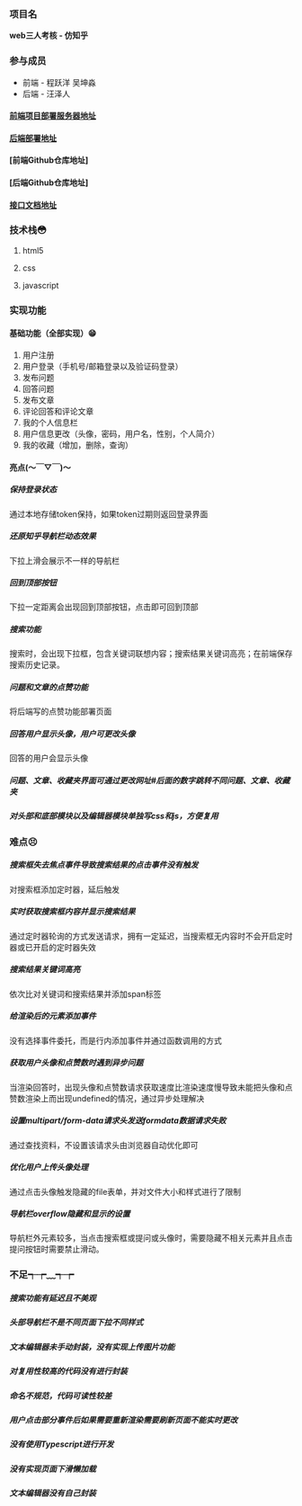 ### 项目名

**web三人考核 - 仿知乎**

### 参与成员

- 前端 - 程跃洋 吴坤淼
- 后端 - 汪泽人

#### [	前端项目部署服务器地址](http://zhihu.madeindz.work/)

#### 	[后端部署地址](http://43.136.232.175:3920)

#### 			[前端Github仓库地址]

#### 	[后端Github仓库地址]

#### 		[接口文档地址](https://console-docs.apipost.cn/preview/648a7969b340d643/bd974949c5b66514)


### 技术栈😳

1. html5

2. css

3. javascript


### 实现功能

#### 	基础功能（全部实现）😁

1. 用户注册
2. 用户登录（手机号/邮箱登录以及验证码登录）
3. 发布问题
4. 回答问题
5. 发布文章
6. 评论回答和评论文章
7. 我的个人信息栏
8. 用户信息更改（头像，密码，用户名，性别，个人简介）
9. 我的收藏（增加，删除，查询）

#### 亮点(～￣▽￣)～

##### 保持登录状态

通过本地存储token保持，如果token过期则返回登录界面

##### 还原知乎导航栏动态效果

下拉上滑会展示不一样的导航栏

##### 回到顶部按钮

下拉一定距离会出现回到顶部按钮，点击即可回到顶部

##### 搜索功能

搜索时，会出现下拉框，包含关键词联想内容；搜索结果关键词高亮；在前端保存搜索历史记录。

##### 问题和文章的点赞功能

将后端写的点赞功能部署页面

##### 回答用户显示头像，用户可更改头像

回答的用户会显示头像

##### 问题、文章、收藏夹界面可通过更改网址#后面的数字跳转不同问题、文章、收藏夹

##### 对头部和底部模块以及编辑器模块单独写css和js，方便复用

### 难点😣

##### 搜索框失去焦点事件导致搜索结果的点击事件没有触发

对搜索框添加定时器，延后触发

##### 实时获取搜索框内容并显示搜索结果

通过定时器轮询的方式发送请求，拥有一定延迟，当搜索框无内容时不会开启定时器或已开启的定时器失效

##### 搜索结果关键词高亮

依次比对关键词和搜索结果并添加span标签

##### 给渲染后的元素添加事件

没有选择事件委托，而是行内添加事件并通过函数调用的方式

##### 获取用户头像和点赞数时遇到异步问题

当渲染回答时，出现头像和点赞数请求获取速度比渲染速度慢导致未能把头像和点赞数渲染上而出现undefined的情况，通过异步处理解决

##### 设置multipart/form-data请求头发送formdata数据请求失败

通过查找资料，不设置该请求头由浏览器自动优化即可

##### 优化用户上传头像处理

通过点击头像触发隐藏的file表单，并对文件大小和样式进行了限制

##### 导航栏overflow隐藏和显示的设置

导航栏外元素较多，当点击搜索框或提问或头像时，需要隐藏不相关元素并且点击提问按钮时需要禁止滑动。

### 不足┭┮﹏┭┮

##### 搜索功能有延迟且不美观

##### 头部导航栏不是不同页面下拉不同样式

##### 文本编辑器未手动封装，没有实现上传图片功能

##### 对复用性较高的代码没有进行封装

##### 命名不规范，代码可读性较差

##### 用户点击部分事件后如果需要重新渲染需要刷新页面不能实时更改

##### 没有使用Typescript进行开发

##### 没有实现页面下滑懒加载

##### 文本编辑器没有自己封装


